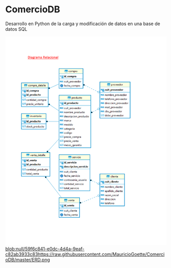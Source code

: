 # ComercioDB
Desarrollo en Python de la carga y modificación de datos en una base de datos SQL

![alt text[]()](https://github.com/MauricioGoette/ComercioDB/blob/master/ERD.png?raw=true)
[blob:null/59f6c841-e0dc-4d4a-9eaf-c82ab3933c83](https://raw.githubusercontent.com/MauricioGoette/ComercioDB/master/ERD.png)https://raw.githubusercontent.com/MauricioGoette/ComercioDB/master/ERD.png
